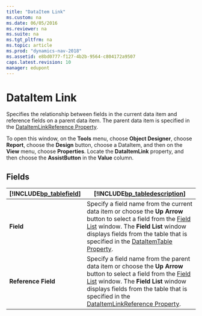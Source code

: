 ```yaml
---
title: "DataItem Link"
ms.custom: na
ms.date: 06/05/2016
ms.reviewer: na
ms.suite: na
ms.tgt_pltfrm: na
ms.topic: article
ms.prod: "dynamics-nav-2018"
ms.assetid: e8bd0777-f127-4b2b-9564-c804172a9507
caps.latest.revision: 10
manager: edupont
---
```

# DataItem Link
Specifies the relationship between fields in the current data item and reference fields on a parent data item. The parent data item is specified in the [DataItemLinkReference Property](../DataItemLinkReference-Property.md).  

 To open this window, on the **Tools** menu, choose **Object Designer**, choose **Report**, choose the **Design** button, choose a DataItem, and then on the **View** menu, choose **Properties**. Locate the **DataItemLink** property, and then choose the **AssistButton** in the **Value** column.  

## Fields  

|[!INCLUDE[bp_tablefield](../includes/bp_tablefield_md.md)]|[!INCLUDE[bp_tabledescription](../includes/bp_tabledescription_md.md)]|  
|---------------------------------|---------------------------------------|  
|**Field**|Specify a field name from the current data item or choose the **Up Arrow** button to select a field from the [Field List](-$-S_2122-Field-List-$-.md) window. The **Field List** window displays fields from the table that is specified in the [DataItemTable Property](../DataItemTable-Property.md).|  
|**Reference Field**|Specify a field name from the parent data item or choose the **Up Arrow** button to select a field from the [Field List](-$-S_2122-Field-List-$-.md) window. The **Field List** window displays fields from the table that is specified in the [DataItemLinkReference Property](../DataItemLinkReference-Property.md).|
